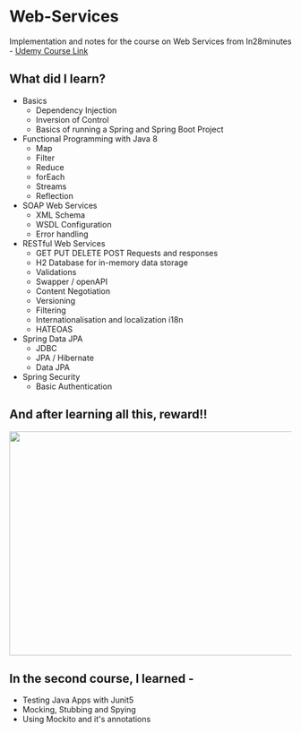 # Web-Services

Implementation and notes for the course on Web Services from In28minutes - [Udemy Course Link ](https://www.udemy.com/course/spring-web-services-tutorial/)

## What did I learn?
- Basics
  - Dependency Injection
  - Inversion of Control
  - Basics of running a Spring and Spring Boot Project
- Functional Programming with Java 8
  - Map
  - Filter
  - Reduce
  - forEach
  - Streams
  - Reflection
- SOAP Web Services
  - XML Schema
  - WSDL Configuration
  - Error handling
- RESTful Web Services
  - GET PUT DELETE POST Requests and responses
  - H2 Database for in-memory data storage
  - Validations
  - Swapper / openAPI
  - Content Negotiation
  - Versioning
  - Filtering
  - Internationalisation and localization i18n
  - HATEOAS
- Spring Data JPA
  - JDBC
  - JPA / Hibernate
  - Data JPA
- Spring Security
  - Basic Authentication

## And after learning all this, reward!!
<img style="height:400px; width:550px" src="https://github.com/InnovativeCoder/Web-Services/blob/main/certificates/UC-cdd5a520-7b42-49d2-885e-fa2e6a09589e.jpg"/>


## In the second course, I learned -
- Testing Java Apps with Junit5
- Mocking, Stubbing and Spying
- Using Mockito and it's annotations
